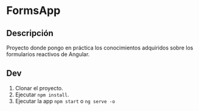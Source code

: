 # FormsApp

## Descripción

Proyecto donde pongo en práctica los conocimientos adquiridos sobre los formularios reactivos de Angular.

## Dev

1. Clonar el proyecto.
2. Ejecutar `npm install`.
3. Ejecutar la app `npm start` o `ng serve -o`

